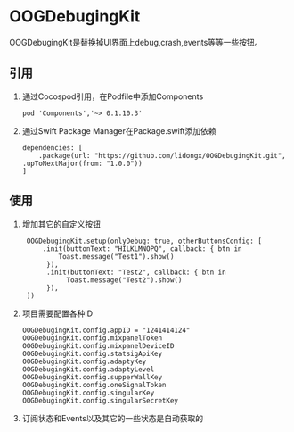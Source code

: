 # OOGDebugingKit

OOGDebugingKit是替换掉UI界面上debug,crash,events等等一些按钮。

## 引用

1. 通过Cocospod引用，在Podfile中添加Components
    ```
    pod 'Components','~> 0.1.10.3'
    ```
    
2. 通过Swift Package Manager在Package.swift添加依赖
    ```
    dependencies: [
        .package(url: "https://github.com/lidongx/OOGDebugingKit.git", .upToNextMajor(from: "1.0.0"))
    ]
    ```

## 使用

1. 增加其它的自定义按钮
   ```
    OOGDebugingKit.setup(onlyDebug: true, otherButtonsConfig: [
        .init(buttonText: "HILKLMNOPQ", callback: { btn in
            Toast.message("Test1").show()
         }),
         .init(buttonText: "Test2", callback: { btn in
              Toast.message("Test2").show()
         }),
    ])
   ```

3. 项目需要配置各种ID
     ```
    OOGDebugingKit.config.appID = "1241414124"
    OOGDebugingKit.config.mixpanelToken
    OOGDebugingKit.config.mixpanelDeviceID
    OOGDebugingKit.config.statsigApiKey
    OOGDebugingKit.config.adaptyKey
    OOGDebugingKit.config.adaptyLevel
    OOGDebugingKit.config.supperWallKey
    OOGDebugingKit.config.oneSignalToken
    OOGDebugingKit.config.singularKey
    OOGDebugingKit.config.singularSecretKey
     ```
    
4. 订阅状态和Events以及其它的一些状态是自动获取的

